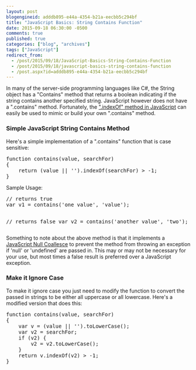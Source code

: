 ```yaml
---
layout: post
blogengineid: adddb895-e44a-4354-b21a-eecbb5c294bf
title: "JavaScript Basics: String Contains Function"
date: 2015-09-18 06:30:00 -0500
comments: true
published: true
categories: ["blog", "archives"]
tags: ["JavaScript"]
redirect_from: 
  - /post/2015/09/18/JavaScript-Basics-String-Contains-Function
  - /post/2015/09/18/javascript-basics-string-contains-function
  - /post.aspx?id=adddb895-e44a-4354-b21a-eecbb5c294bf
---
```

<!-- more -->
<p>In many of the server-side programming languages like C#, the String object has a "Contains" method that returns a boolean indicating if the string contains another specified string. JavaScript however does not have a ".contains" method. Fortunately, the <a href="https://developer.mozilla.org/en-US/docs/Web/JavaScript/Reference/Global_Objects/String/indexOf" target="_blank">".indexOf" method in JavaScript</a> can easily be used to mimic or build your own ".contains" method.</p>
<h3>Simple JavaScript String Contains Method</h3>
<p>Here's a simple implementation of a ".contains" function that is case sensitive:</p>
<pre class="brush: js; first-line: 1; tab-size: 4; toolbar: false; ">function contains(value, searchFor)
{
	return (value || '').indexOf(searchFor) &gt; -1;
}</pre>
<p>Sample Usage:</p>
<pre class="brush: js; first-line: 1; tab-size: 4; toolbar: false; ">// returns true
var v1 = contains('one value', 'value');

// returns false
var v2 = contains('another value', 'two');</pre>
<p>Something to note about the above method is that it implements a <a href="/post/2008/10/14/JavaScript-Gem-Null-Coalescing-using-the-OR-Operator">JavaScript Null Coallesce</a> to prevent the method from throwing an exception if 'null' or 'undefined' are passed in. This may or may not be necessary for your use, but most times a false result is preferred over a JavaScript exception.</p>
<h3>Make it Ignore Case</h3>
<p>To make it ignore case you just need to modify the function to convert the passed in strings to be either all uppercase or all lowercase. Here's a modified version that does this:</p>
<pre class="brush: js; first-line: 1; tab-size: 4; toolbar: false; ">function contains(value, searchFor)
{
	var v = (value || '').toLowerCase();
	var v2 = searchFor;
	if (v2) {
		v2 = v2.toLowerCase();
	}
	return v.indexOf(v2) &gt; -1;
}</pre>
